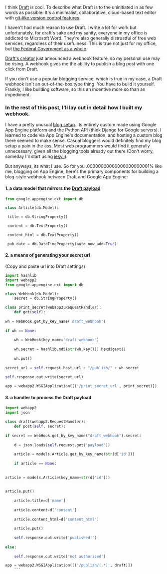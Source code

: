 I think [Draft](https://draftin.com/) is cool. To describe what Draft is to the uninitiated in as few words as possible: It's a minimalist, collaborative, cloud-based text editor with [git-like version control features](https://draftin.com/images/diff_view2.png).

I haven't had much reason to use Draft. 
I write a lot for work but unfortunately, for draft's sake and my sanity, everyone in my office is addicted to Microsoft Word. 
They're also generally distrustful of free web services, regardless of their usefulness. This is true not just for my office, but [the Federal Government as a whole](http://readwrite.com/2012/05/31/government-market-drags-microsoft-deeper-into-the-cloud#awesm=~obA3HoQ6Kx7h7O).

[Draft's creator](https://twitter.com/natekontny) just announced a webhook feature, so my personal use may be rising. A webhook gives me the ability to publish a blog post with one click from Draft.

If you don't use a popular blogging service, which is true in my case, a Draft webhook isn't an out-of-the-box type thing. 
You have to build it yourself. 
Frankly, I like building software, so this an incentive more so than an impediment.

### In the rest of this post, I'll lay out in detail how I built my webhook.

I have a pretty unusual [blog setup](https://github.com/eblahm/eblahg). 
Its entirely custom made using Google App Engine platform and the Python API (think Django for Google servers). 
I learned to code via App Engine's documentation, and hosting a custom blog there seemed to make sense. Casual bloggers would definitely find my blog setup a pain in the ass. 
Most web programmers would find it generally unnecessary, given all the blogging tools already out there (Don't worry, someday I'll start using [jekyll](http://jekyllrb.com/)).

But anyways, its what I use. 
So for you .00000000000000000000001% like me, blogging on App Engine, here's the primary components for building a blog-style webhook between Draft and Google App Engine:

#### 1. a data model that mirrors the [Draft payload](https://draftin.com/documents/69898?token=5fjKKlZ0-AeBzqj_RAftAGdzRzl9VBfBHj5wpSWm_gU)

```python
from google.appengine.ext import db

class Article(db.Model):

 title = db.StringProperty()

 content = db.TextProperty()

 content_html = db.TextProperty()

 pub_date = db.DateTimeProperty(auto_now_add=True)
```

#### 2. a means of generating your secret url 
(Copy and paste url into Draft settings)
 

```python
import hashlib 
import webapp2 
from google.appengine.ext import db

class WebHook(db.Model):
	secret = db.StringProperty()

class print_secret(webapp2.RequestHandler):
	def get(self):
 
wh = WebHook.get_by_key_name('draft_webhook')
 
if wh == None:
 
	wh = WebHook(key_name='draft_webhook')
 
	wh.secret = hashlib.md5(str(wh.key())).hexdigest()
 
	wh.put()
 
secret_url = self.request.host_url + "/publish/" + wh.secret
 
self.response.out.write(secret_url)

app = webapp2.WSGIApplication([('/print_secret_url', print_secret)])
```


#### 3. a handler to process the Draft payload

```python
import webapp2
import json

class draft(webapp2.RequestHandler):
	def post(self, secret):
 
if secret == WebHook.get_by_key_name("draft_webhook").secret:
 
	d = json.loads(self.request.get('payload'))
 
	article = models.Article.get_by_key_name(str(d['id']))
 
	if article == None:
 
 
article = models.Article(key_name=str(d['id']))
 
 
article.put()
 
	article.title=d['name']
 
	article.content=d['content']
 
	article.content_html=d['content_html']
 
	article.put()
 
	self.response.out.write('published!')
 
else:
 
	self.response.out.write('not authorized')

app = webapp2.WSGIApplication([('/publish/(.*)', draft)])
	```

